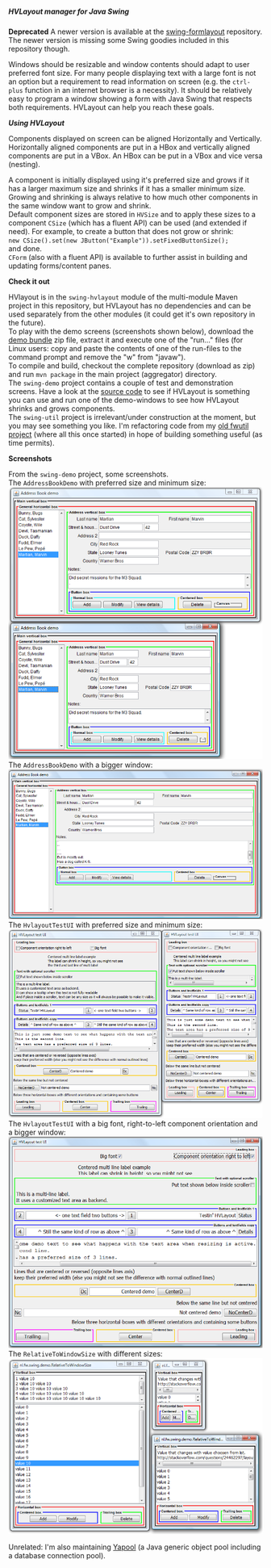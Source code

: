 ##### HVLayout manager for Java Swing

**Deprecated**
A newer version is available at the [swing-formlayout](https://github.com/fwi/swing-formlayout) repository. The newer version is missing some Swing goodies included in this repository though.

Windows should be resizable and window contents should adapt to user preferred font size. 
For many people displaying text with a large font is not an option but a requirement to read information on screen 
(e.g. the ``ctrl-plus`` function in an internet browser is a necessity).
It should be relatively easy to program a window showing a form with Java Swing that respects both requirements.
HVLayout can help you reach these goals.

***Using HVLayout***

Components displayed on screen can be aligned Horizontally and Vertically.
Horizontally aligned components are put in a HBox and vertically aligned components are put in a VBox.
An HBox can be put in a VBox and vice versa (nesting).

A component is initially displayed using it's preferred size and grows if it has a larger maximum size
and shrinks if it has a smaller minimum size. Growing and shrinking is always relative to how 
much other components in the same window want to grow and shrink.
<br/>Default component sizes are stored in ``HVSize`` and to apply these sizes to a component 
``CSize`` (which has a fluent API) can be used (and extended if need).
For example, to create a button that does not grow or shrink:
<br/>``new CSize().set(new JButton("Example")).setFixedButtonSize();``
<br/>and done.
<br/>``CForm`` (also with a fluent API) is available to further assist in building and updating forms/content panes.

**Check it out**

HVlayout is in the ``swing-hvlayout`` module of the multi-module Maven project in this repository,
but HVLayout has no dependencies and can be used separately from the other modules
(it could get it's own repository in the future).
<br/>To play with the demo screens (screenshots shown below), 
download the [demo bundle](https://github.com/fwi/HVLayout/raw/master/swing-demo/demo-build/swing-demo-0.1.1-project.zip) 
zip file, extract it and execute one of the "run..." files
(for Linux users: copy and paste the contents of one of the run-files to the command prompt and remove the "w" from "javaw").
<br/>To compile and build, checkout the complete repository (download as zip) and run ``mvn package`` in the main project (aggregator) directory.
<br/>The ``swing-demo`` project contains a couple of test and demonstration screens.
Have a look at the [source code](https://github.com/fwi/HVLayout/tree/master/swing-demo/src/main/java/nl/fw/swing/demo) to see if HVLayout is something you can use
and run one of the demo-windows to see how HVLayout shrinks and grows components. 
<br/>The ``swing-util`` project is irrelevant/under construction at the moment, but you may see something you like.
I'm refactoring code from my [old fwutil project](https://java.net/projects/fwutil/sources/svn/show/trunk/fwutil)
(where all this once started) in hope of building something useful (as time permits).

**Screenshots**

From the ``swing-demo`` project, some screenshots.
<br/>The ``AddressBookDemo`` with preferred size and minimum size:
<br/>![AddressBookDemo-pre-min](https://github.com/fwi/HVLayout/raw/master/swing-demo/screenshots/address-book-pref-min.png)
<br/>The ``AddressBookDemo`` with a bigger window:
<br/>![AddressBookDemo-max](https://github.com/fwi/HVLayout/raw/master/swing-demo/screenshots/address-book-max.png)
<br/>The ``HvlayoutTestUI`` with preferred size and minimum size:
<br/>![HvlayoutTestUI-pref-min](https://github.com/fwi/HVLayout/raw/master/swing-demo/screenshots/testui-pref-min.png)
<br/>The ``HvlayoutTestUI`` with a big font, right-to-left component orientation and a bigger window:
<br/>![HvlayoutTestUI-max](https://github.com/fwi/HVLayout/raw/master/swing-demo/screenshots/testui-max-reverse.png)
<br/>The ``RelativeToWindowSize`` with different sizes:
<br/>![RelativeToWindowSize-all](https://github.com/fwi/HVLayout/raw/master/swing-demo/screenshots/rel-to-window-all.png)
<br/>

Unrelated: I'm also maintaining [Yapool](https://code.google.com/p/yapool/) (a Java generic object pool including a database connection pool).
